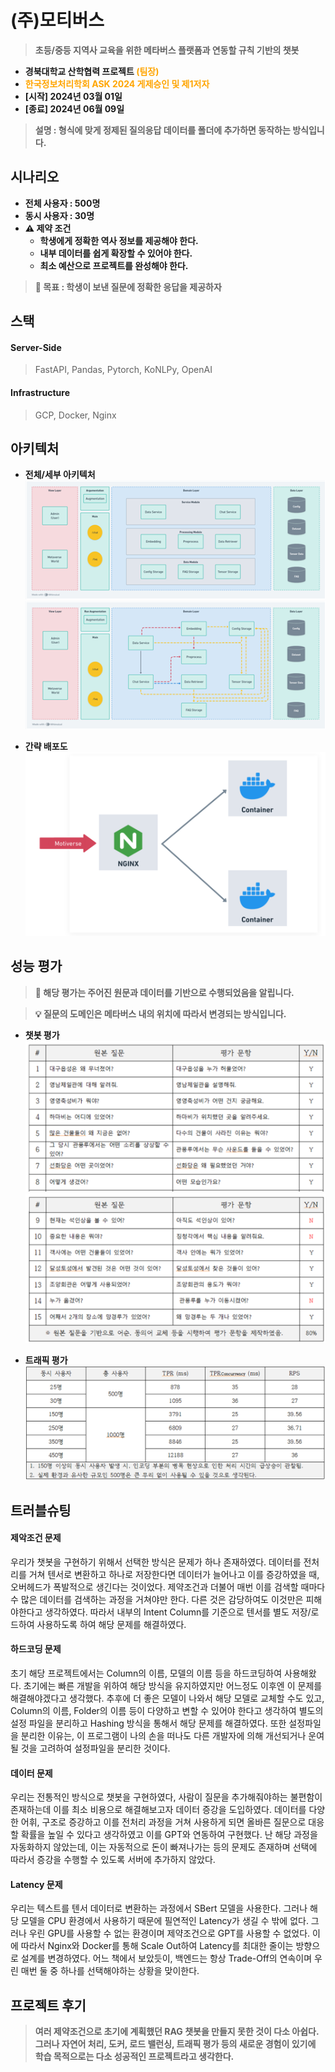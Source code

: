 # (주)모티버스
> **초등/중등 지역사 교육을 위한 메타버스 플랫폼과 연동할 규칙 기반의 챗봇**
- **경북대학교 산학협력 프로젝트 <span style="color:orange">(팀장)</span>**
- **<span style="color:orange">한국정보처리학회 ASK 2024 게제승인 및 제1저자</span>**
- **[시작] 2024년 03월 01일**
- **[종료] 2024년 06월 09일**
> **설명 : 형식에 맞게 정제된 질의응답 데이터를 폴더에 추가하면 동작하는 방식입니다.**

## 시나리오
- **전체 사용자 : 500명**
- **동시 사용자 : 30명**
- **⚠️ 제약 조건**
  - **학생에게 정확한 역사 정보를 제공해야 한다.**
  - **내부 데이터를 쉽게 확장할 수 있어야 한다.**
  - **최소 예산으로 프로젝트를 완성해야 한다.**
> **🚩 목표 : 학생이 보낸 질문에 정확한 응답을 제공하자**

## 스택

#### Server-Side
> FastAPI, Pandas, Pytorch, KoNLPy, OpenAI

#### Infrastructure
> GCP, Docker, Nginx

## 아키텍처 
- **전체/세부 아키텍처** <br>
![전체 아키텍처](/docs/architecture1.png)
![세부 아키텍처](/docs/architecture2.png)

- **간략 배포도**
![간략 배포도](/docs/architecture3.png)
## 성능 평가
> **🚨 해당 평가는 주어진 원문과 데이터를 기반으로 수행되었음을 알립니다.**

> **💡 질문의 도메인은 메타버스 내의 위치에 따라서 변경되는 방식입니다.** 

- **챗봇 평가**
![평가1](/docs/test1.png)
![평가2](/docs/test2.png)

- **트래픽 평가**
![트래픽 평가](/docs/measurement.png)

## 트러블슈팅

#### 제악조건 문제
우리가 챗봇을 구현하기 위해서 선택한 방식은 문제가 하나 존재하였다. 데이터를 전처리를 거쳐 텐서로 변환하고 하나로 저장한다면 데이터가 늘어나고 이를 증강하였을 때, 오버헤드가 폭발적으로 생긴다는 것이었다.
제약조건과 더불어 매번 이를 검색할 때마다 수 많은 데이터를 검색하는 과정을 거쳐야만 한다. 다른 것은 감당하여도 이것만은 피해야한다고 생각하였다. 따라서 내부의 Intent Column를 기준으로 텐서를 별도 저장/로드하여 사용하도록 하여 해당 문제를 해결하였다.

#### 하드코딩 문제
초기 해당 프로젝트에서는 Column의 이름, 모델의 이름 등을 하드코딩하여 사용해왔다. 초기에는 빠른 개발을 위하여 해당 방식을 유지하였지만 어느정도 이후엔 이 문제를 해결해야겠다고 생각했다.
추후에 더 좋은 모델이 나와서 해당 모델로 교체할 수도 있고, Column의 이름, Folder의 이름 등이 다양하고 변할 수 있어야 한다고 생각하여 별도의 설정 파일을 분리하고 Hashing 방식을 통해서 해당 문제를 해결하였다.
또한 설정파일을 분리한 이유는, 이 프로그램이 나의 손을 떠나도 다른 개발자에 의해 개선되거나 운여될 것을 고려하여 설정파일을 분리한 것이다.

#### 데이터 문제
우리는 전통적인 방식으로 챗봇을 구현하였다, 사람이 질문을 추가해줘야하는 불편함이 존재하는데 이를 최소 비용으로 해결해보고자 데이터 증강을 도입하였다.
데이터를 다양한 어휘, 구조로 증강하고 이를 전처리 과정을 거쳐 사용하게 되면 올바른 질문으로 대응할 확률을 높일 수 있다고 생각하였고 이를 GPT와 연동하여 구현했다.
난 해당 과정을 자동화하지 않았는데, 이는 자동적으로 돈이 빠져나가는 등의 문제도 존재하며 선택에 따라서 증강을 수행할 수 있도록 서버에 추가하지 않았다.

#### Latency 문제
우리는 텍스트를 텐서 데이터로 변환하는 과정에서 SBert 모델을 사용한다. 그러나 해당 모델을 CPU 환경에서 사용하기 때문에 필연적인 Latency가 생길 수 밖에 없다.
그러나 우린 GPU를 사용할 수 없는 환경이며 제약조건으로 GPT를 사용할 수 없었다. 이에 따라서 Nginx와 Docker를 통해 Scale Out하여 Latency를 최대한 줄이는 방향으로 설계를 변경하였다.
어느 책에서 보았듯이, 백엔드는 항상 Trade-Off의 연속이며 우린 매번 둘 중 하나를 선택해야하는 상황을 맞이한다.

## 프로젝트 후기
> **여러 제약조건으로 초기에 계획했던 RAG 챗봇을 만들지 못한 것이 다소 아쉽다. 그러나 자연어 처리, 도커, 로드 밸런싱, 트래픽 평가 등의 새로운 경험이 있기에 학습 목적으로는 다소 성공적인 프로젝트라고 생각한다.**

